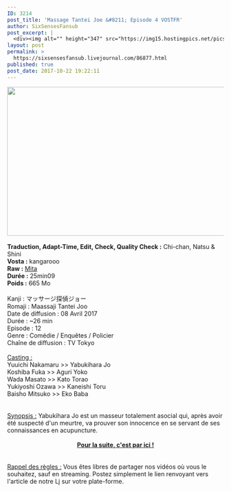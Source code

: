 ```yaml
---
ID: 3214
post_title: 'Massage Tantei Joe &#8211; Episode 4 VOSTFR'
author: SixSensesFansub
post_excerpt: |
  <div><img alt="" height="347" src="https://img15.hostingpics.net/pics/259331masaje.jpg" width="520"></div><br><b>Traduction, Adapt-Time, Edit, Check, Quality Check :</b> Chi-chan, Natsu &amp; Shini<br><b>Vosta :</b> kangarooo<br><b>Raw :</b> <a href="https://kal519.wordpress.com/" rel="nofollow">Mita</a><br><b>Dur&eacute;e :</b> 25min09<br><b>Poids :</b> 665 Mo<br><br>Kanji : &#12510;&#12483;&#12469;&#12540;&#12472;&#25506;&#20597;&#12472;&#12519;&#12540;<br>Romaji : Maassaji Tantei Joo<br>Date de diffusion : 08 Avril 2017<br>Dur&eacute;e : ~26 min<br>Episode : 12<br>Genre : Com&eacute;die / Enqu&ecirc;tes / Policier<br>Cha&icirc;ne de diffusion : TV Tokyo<br><br><u>Casting :</u><br>Yuuichi Nakamaru &gt;&gt; Yabukihara Jo<br>Koshiba Fuka &gt;&gt; Aguri Yoko<br>Wada Masato &gt;&gt; Kato Torao<br>Yukiyoshi Ozawa &gt;&gt; Kaneishi Toru<br>Baisho Mitsuko &gt;&gt; Eko Baba<br><br><br><u>Synopsis :</u> Yabukihara Jo est un masseur totalement asocial qui, apr&egrave;s avoir &eacute;t&eacute; suspect&eacute; d'un meurtre, va prouver son innocence en se servant de ses connaissances en acupuncture.<br><br><div><a href="http://six-senses.actifforum.com/t7795-massage-tantei-joe-episode-4-vostfr#67080" rel="nofollow"><b>Pour la suite, c'est par ici !</b></a></div><br><br><u>Rappel des r&egrave;gles :</u> Vous &ecirc;tes libres de partager nos vid&eacute;os o&ugrave; vous le souhaitez, sauf en streaming. Postez simplement le lien renvoyant vers l'article de notre Lj sur votre plate-forme.
layout: post
permalink: >
  https://sixsensesfansub.livejournal.com/86877.html
published: true
post_date: 2017-10-22 19:22:11
---
```

<div style="text-align:center"><img alt="" height="347" src="https://united-subs.dearclouds.com/wp-content/uploads/2018/04/65cc9d219323d72a850ec25a3575b82d.jpg" width="520" /></div><br /><b>Traduction, Adapt-Time, Edit, Check, Quality Check :</b> Chi-chan, Natsu &amp; Shini<br /><b>Vosta :</b> kangarooo<br /><b>Raw :</b> <a href="https://kal519.wordpress.com/" rel="nofollow">Mita</a><br /><b>Dur&eacute;e :</b> 25min09<br /><b>Poids :</b> 665 Mo<br /><br />Kanji : マッサージ探偵ジョー<br />Romaji : Maassaji Tantei Joo<br />Date de diffusion : 08 Avril 2017<br />Dur&eacute;e : ~26 min<br />Episode : 12<br />Genre : Com&eacute;die / Enqu&ecirc;tes / Policier<br />Cha&icirc;ne de diffusion : TV Tokyo<br /><br /><u>Casting :</u><br />Yuuichi Nakamaru &gt;&gt; Yabukihara Jo<br />Koshiba Fuka &gt;&gt; Aguri Yoko<br />Wada Masato &gt;&gt; Kato Torao<br />Yukiyoshi Ozawa &gt;&gt; Kaneishi Toru<br />Baisho Mitsuko &gt;&gt; Eko Baba<br /><br /><br /><u>Synopsis :</u> Yabukihara Jo est un masseur totalement asocial qui, apr&egrave;s avoir &eacute;t&eacute; suspect&eacute; d&#39;un meurtre, va prouver son innocence en se servant de ses connaissances en acupuncture.<br /><br /><div style="text-align:center"><a href="http://six-senses.actifforum.com/t7795-massage-tantei-joe-episode-4-vostfr#67080" rel="nofollow"><b>Pour la suite, c&#39;est par ici !</b></a></div><br /><br /><u>Rappel des r&egrave;gles :</u> Vous &ecirc;tes libres de partager nos vid&eacute;os o&ugrave; vous le souhaitez, sauf en streaming. Postez simplement le lien renvoyant vers l&#39;article de notre Lj sur votre plate-forme.